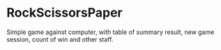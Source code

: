 # RockScissorsPaper
Simple game against computer, with table of summary result, new game session, count of win and other staff.
